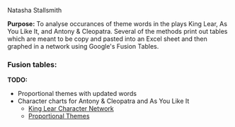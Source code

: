 Natasha Stallsmith

**Purpose:** To analyse occurances of theme words in the plays King Lear, As You Like It, and Antony & Cleopatra. Several of the methods print out tables which are meant to be copy and pasted into an Excel sheet and then graphed in a network using Google's Fusion Tables.
                
### Fusion tables: ###
**TODO:**
- Proportional themes with updated words
- Character charts for Antony & Cleopatra and As You Like It
    - [King Lear Character Network](https://www.google.com/fusiontables/DataSource?docid=1G38cSLcV41NIwwZ4CtHK9_9Bz0oSHtpdxE9AEIlw)
    - [Proportional Themes](https://www.google.com/fusiontables/DataSource?docid=1sLQvztOwtQM36bGTx_dk-auzyF3Ngave-tmKY2RI)
